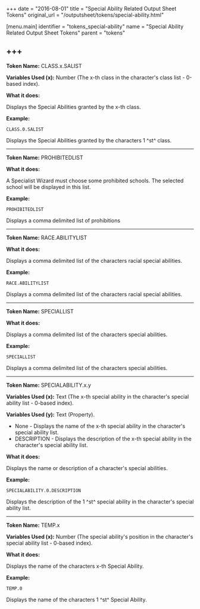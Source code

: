 +++
date = "2016-08-01"
title = "Special Ability Related Output Sheet Tokens"
original_url = "/outputsheet/tokens/special-ability.html"

[menu.main]
    identifier = "tokens_special-ability"
    name = "Special Ability Related Output Sheet Tokens"
    parent = "tokens"
    
+++
------------------------------------------------------------------------

**<span id="class"></span> Token Name:** CLASS.x.SALIST

**Variables Used (x):** Number (The x-th class in the character's class
list - 0-based index).

**What it does:**

Displays the Special Abilities granted by the x-th class.

**Example:**

`CLASS.0.SALIST`

Displays the Special Abilities granted by the characters 1 ^st^ class.

------------------------------------------------------------------------

**<span id="prohibitedlist"></span> Token Name:** PROHIBITEDLIST

**What it does:**

A Specialist Wizard must choose some prohibited schools. The selected
school will be displayed in this list.

**Example:**

`PROHIBITEDLIST`

Displays a comma delimited list of prohibitions

------------------------------------------------------------------------

**<span id="race.abilitylist"></span> Token Name:** RACE.ABILITYLIST

**What it does:**

Displays a comma delimited list of the characters racial special
abilities.

**Example:**

`RACE.ABILITYLIST`

Displays a comma delimited list of the characters racial special
abilities.

------------------------------------------------------------------------

**<span id="speciallist"></span> Token Name:** SPECIALLIST

**What it does:**

Displays a comma delimited list of the characters special abilities.

**Example:**

`SPECIALLIST`

Displays a comma delimited list of the characters special abilities.

------------------------------------------------------------------------

**<span id="specialability"></span> Token Name:** SPECIALABILITY.x.y

**Variables Used (x):** Text (The x-th special ability in the
character's special ability list - 0-based index).

**Variables Used (y):** Text (Property).

-   None - Displays the name of the x-th special ability in the
    character's special ability list.
-   DESCRIPTION - Displays the description of the x-th special ability
    in the character's special ability list.

**What it does:**

Displays the name or description of a character's special abilities.

**Example:**

`SPECIALABILITY.0.DESCRIPTION`

Displays the description of the 1 ^st^ special ability in the
character's special ability list.

------------------------------------------------------------------------

**<span id="temp"></span> Token Name:** TEMP.x

**Variables Used (x):** Number (The special ability's position in the
character's special ability list - 0-based index).

**What it does:**

Displays the name of the characters x-th Special Ability.

**Example:**

`TEMP.0`

Displays the name of the characters 1 ^st^ Special Ability.



